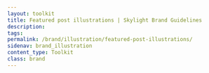 ```yaml
---
layout: toolkit
title: Featured post illustrations | Skylight Brand Guidelines
description:
tags:
permalink: /brand/illustration/featured-post-illustrations/
sidenav: brand_illustration
content_type: Toolkit
class: brand
---
```


